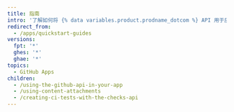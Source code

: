 ```yaml
---
title: 指南
intro: '了解如何将 {% data variables.product.prodname_dotcom %} API 用于应用程序、持续集成以及如何使用应用程序进行构建。'
redirect_from:
  - /apps/quickstart-guides
versions:
  fpt: '*'
  ghes: '*'
  ghae: '*'
topics:
  - GitHub Apps
children:
  - /using-the-github-api-in-your-app
  - /using-content-attachments
  - /creating-ci-tests-with-the-checks-api
---
```



